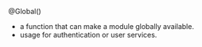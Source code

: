 @Global()
- a function that can make a module globally available.
- usage for authentication or user services.
